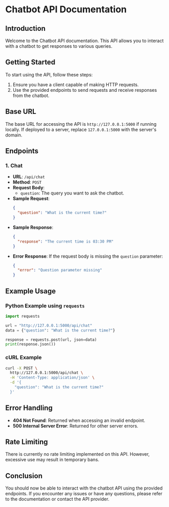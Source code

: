 # Chatbot API Documentation

## Introduction

Welcome to the Chatbot API documentation. This API allows you to interact with a chatbot to get responses to various queries.

## Getting Started

To start using the API, follow these steps:

1. Ensure you have a client capable of making HTTP requests.
2. Use the provided endpoints to send requests and receive responses from the chatbot.

## Base URL

The base URL for accessing the API is `http://127.0.0.1:5000` if running locally. If deployed to a server, replace `127.0.0.1:5000` with the server's domain.

## Endpoints

### 1. Chat

- **URL**: `/api/chat`
- **Method**: `POST`
- **Request Body**:
  - `question`: The query you want to ask the chatbot.
- **Sample Request**:
  ```json
  {
    "question": "What is the current time?"
  }
  ```
- **Sample Response**:
  ```json
  {
    "response": "The current time is 03:30 PM"
  }
  ```
- **Error Response**:
  If the request body is missing the `question` parameter:
  ```json
  {
    "error": "Question parameter missing"
  }
  ```

## Example Usage

### Python Example using `requests`

```python
import requests

url = "http://127.0.0.1:5000/api/chat"
data = {"question": "What is the current time?"}

response = requests.post(url, json=data)
print(response.json())
```

### cURL Example

```bash
curl -X POST \
  http://127.0.0.1:5000/api/chat \
  -H 'Content-Type: application/json' \
  -d '{
    "question": "What is the current time?"
  }'
```

## Error Handling

- **404 Not Found**: Returned when accessing an invalid endpoint.
- **500 Internal Server Error**: Returned for other server errors.

## Rate Limiting

There is currently no rate limiting implemented on this API. However, excessive use may result in temporary bans.

## Conclusion

You should now be able to interact with the chatbot API using the provided endpoints. If you encounter any issues or have any questions, please refer to the documentation or contact the API provider.
